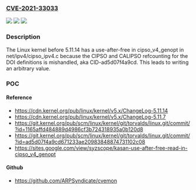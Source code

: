 ### [CVE-2021-33033](https://cve.mitre.org/cgi-bin/cvename.cgi?name=CVE-2021-33033)
![](https://img.shields.io/static/v1?label=Product&message=n%2Fa&color=blue)
![](https://img.shields.io/static/v1?label=Version&message=n%2Fa%20&color=brightgreen)
![](https://img.shields.io/static/v1?label=Vulnerability&message=n%2Fa&color=brightgreen)

### Description

The Linux kernel before 5.11.14 has a use-after-free in cipso_v4_genopt in net/ipv4/cipso_ipv4.c because the CIPSO and CALIPSO refcounting for the DOI definitions is mishandled, aka CID-ad5d07f4a9cd. This leads to writing an arbitrary value.

### POC

#### Reference
- https://cdn.kernel.org/pub/linux/kernel/v5.x/ChangeLog-5.11.14
- https://cdn.kernel.org/pub/linux/kernel/v5.x/ChangeLog-5.11.7
- https://git.kernel.org/pub/scm/linux/kernel/git/torvalds/linux.git/commit/?id=1165affd484889d4986cf3b724318935a0b120d8
- https://git.kernel.org/pub/scm/linux/kernel/git/torvalds/linux.git/commit/?id=ad5d07f4a9cd671233ae20983848874731102c08
- https://sites.google.com/view/syzscope/kasan-use-after-free-read-in-cipso_v4_genopt

#### Github
- https://github.com/ARPSyndicate/cvemon

